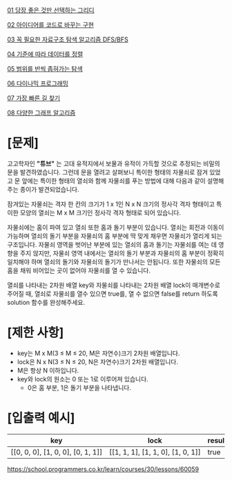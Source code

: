 [01 당장 좋은 것만 선택하는 그리디](https://trinityforce.tistory.com/entry/%EC%9D%B4%EA%B2%83%EC%9D%B4-%EC%BD%94%EB%94%A9-%ED%85%8C%EC%8A%A4%ED%8A%B8%EB%8B%A4-with-%ED%8C%8C%EC%9D%B4%EC%8D%AC-1-%EB%8B%B9%EC%9E%A5-%EC%A2%8B%EC%9D%80-%EA%B2%83%EB%A7%8C-%EC%84%A0%ED%83%9D%ED%95%98%EB%8A%94-%EA%B7%B8%EB%A6%AC%EB%94%94/)

[02 아이디어를 코드로 바꾸는 구현](https://trinityforce.tistory.com/entry/02-%EC%95%84%EC%9D%B4%EB%94%94%EC%96%B4%EB%A5%BC-%EC%BD%94%EB%93%9C%EB%A1%9C-%EB%B0%94%EA%BE%B8%EB%8A%94-%EA%B5%AC%EA%B5%AC%ED%98%84)

[03 꼭 필요한 자료구조 탐색 알고리즘 DFS/BFS](https://trinityforce.tistory.com/entry/03-%EA%BC%AD-%ED%95%84%EC%9A%94%ED%95%9C-%EC%9E%90%EB%A3%8C%EA%B5%AC%EC%A1%B0-%ED%83%90%EC%83%89-%EC%95%8C%EA%B3%A0%EB%A6%AC%EC%A6%98-DFSBFS)

[04 기준에 따라 데이터를 정렬](https://trinityforce.tistory.com/entry/04-%EA%B8%B0%EC%A4%80%EC%97%90-%EB%94%B0%EB%9D%BC-%EB%8D%B0%EC%9D%B4%ED%84%B0%EB%A5%BC-%EC%A0%95%EB%A0%AC)

[05 범위를 반씩 좁혀가는 탐색](https://trinityforce.tistory.com/entry/05-%EB%B2%94%EC%9C%84%EB%A5%BC-%EB%B0%98%EC%94%A9-%EC%A2%81%ED%98%80%EA%B0%80%EB%8A%94-%ED%83%90%EC%83%89)

[06 다이나믹 프로그래밍](https://trinityforce.tistory.com/entry/06-%EB%8B%A4%EC%9D%B4%EB%82%98%EB%AF%B9-%ED%94%84%EB%A1%9C%EA%B7%B8%EB%9E%98%EB%B0%8D)

[07 가장 빠른 길 찾기](https://trinityforce.tistory.com/entry/07-%EA%B0%80%EC%9E%A5-%EB%B9%A0%EB%A5%B8-%EA%B8%B8-%EC%B0%BE%EA%B8%B0)

[08 다양한 그래프 알고리즘](https://trinityforce.tistory.com/entry/08-%EB%8B%A4%EC%96%91%ED%95%9C-%EA%B7%B8%EB%9E%98%ED%94%84-%EC%95%8C%EA%B3%A0%EB%A6%AC%EC%A6%98)

# \[문제\]

고고학자인 **"튜브"** 는 고대 유적지에서 보물과 유적이 가득할 것으로 추정되는 비밀의 문을 발견하였습니다. 그런데 문을 열려고 살펴보니 특이한 형태의 자물쇠로 잠겨 있었고 문 앞에는 특이한 형태의 열쇠와 함께 자물쇠를 푸는 방법에 대해 다음과 같이 설명해 주는 종이가 발견되었습니다.

잠겨있는 자물쇠는 격자 한 칸의 크기가 1 x 1인 N x N 크기의 정사각 격자 형태이고 특이한 모양의 열쇠는 M x M 크기인 정사각 격자 형태로 되어 있습니다.

자물쇠에는 홈이 파여 있고 열쇠 또한 홈과 돌기 부분이 있습니다. 열쇠는 회전과 이동이 가능하며 열쇠의 돌기 부분을 자물쇠의 홈 부분에 딱 맞게 채우면 자물쇠가 열리게 되는 구조입니다. 자물쇠 영역을 벗어난 부분에 있는 열쇠의 홈과 돌기는 자물쇠를 여는 데 영향을 주지 않지만, 자물쇠 영역 내에서는 열쇠의 돌기 부분과 자물쇠의 홈 부분이 정확히 일치해야 하며 열쇠의 돌기와 자물쇠의 돌기가 만나서는 안됩니다. 또한 자물쇠의 모든 홈을 채워 비어있는 곳이 없어야 자물쇠를 열 수 있습니다.

열쇠를 나타내는 2차원 배열 key와 자물쇠를 나타내는 2차원 배열 lock이 매개변수로 주어질 때, 열쇠로 자물쇠를 열수 있으면 true를, 열 수 없으면 false를 return 하도록 solution 함수를 완성해주세요.

# \[제한 사항\]

-   key는 M x M(3 ≤ M ≤ 20, M은 자연수)크기 2차원 배열입니다.
-   lock은 N x N(3 ≤ N ≤ 20, N은 자연수)크기 2차원 배열입니다.
-   M은 항상 N 이하입니다.
-   key와 lock의 원소는 0 또는 1로 이루어져 있습니다.
    -   0은 홈 부분, 1은 돌기 부분을 나타냅니다.

# \[입출력 예시\]

| key | lock | result |
| --- | --- | --- |
| \[\[0, 0, 0\], \[1, 0, 0\], \[0, 1, 1\]\] | \[\[1, 1, 1\], \[1, 1, 0\], \[1, 0, 1\]\] | true |



https://school.programmers.co.kr/learn/courses/30/lessons/60059